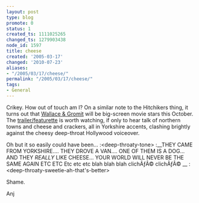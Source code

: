 ```yaml
---
layout: post
type: blog
promote: 0
status: 1
created_ts: 1111025265
changed_ts: 1279903438
node_id: 1597
title: cheese
created: '2005-03-17'
changed: '2010-07-23'
aliases:
- "/2005/03/17/cheese/"
permalink: "/2005/03/17/cheese/"
tags:
- General
---
```

Crikey.  How out of touch am I?  On a similar note to the Hitchikers thing, it turns out that [Wallace & Gromit](http://www.wandg.com/) will be big-screen movie stars this October.  The [trailer/featurette](http://www.apple.com/trailers/dreamworks/wallace_and_gromit/featurette) is worth watching, if only to hear talk of northern towns and cheese and crackers, all in Yorkshire accents, clashing brightly against the cheesy deep-throat Hollywood voiceover.
<!--break-->
Oh but it so easily could have been...
:&lt;deep-throaty-tone>
:__THEY CAME FROM YORKSHIRE....  THEY DROVE A VAN....  ONE OF THEM IS A DOG... AND THEY _REALLY_ LIKE CHEESE...  YOUR WORLD WILL NEVER BE THE SAME AGAIN ETC ETC Etc etc etc blah blah blah clichÃƒÂ© clichÃƒÂ© __
:&lt;deep-throaty-sweetie-ah-that's-better>

Shame.

Anj
